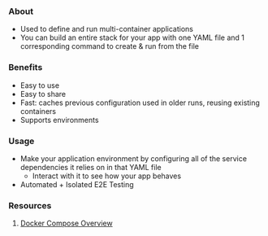 ### About
- Used to define and run multi-container applications
- You can build an entire stack for your app with one YAML file and 1 corresponding command to create & run from the file
### Benefits
* Easy to use
* Easy to share
* Fast: caches previous configuration used in older runs, reusing existing containers
* Supports environments
### Usage
* Make your application environment by configuring all of the service dependencies it relies on in that YAML file
	* Interact with it to see how your app behaves
* Automated + Isolated E2E Testing
### Resources
1. [Docker Compose Overview](https://docs.docker.com/compose/)